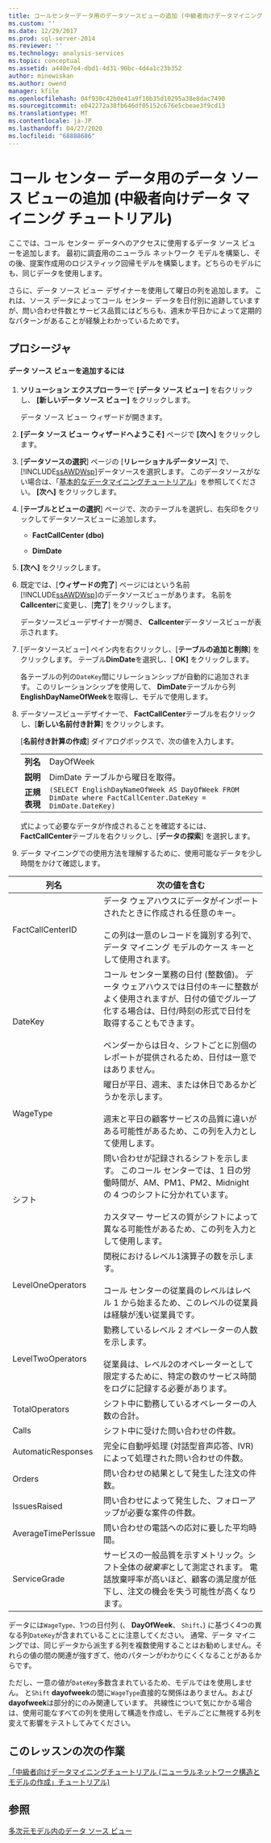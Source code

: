 ```yaml
---
title: コールセンターデータ用のデータソースビューの追加 (中級者向けデータマイニングチュートリアル) |Microsoft Docs
ms.custom: ''
ms.date: 12/29/2017
ms.prod: sql-server-2014
ms.reviewer: ''
ms.technology: analysis-services
ms.topic: conceptual
ms.assetid: a448e7e4-dbd1-4d31-90bc-4d4a1c23b352
author: minewiskan
ms.author: owend
manager: kfile
ms.openlocfilehash: 04f930c42b0e41a9f10b35d10295a38e8dac7490
ms.sourcegitcommit: e042272a38fb646df05152c676e5cbeae3f9cd13
ms.translationtype: MT
ms.contentlocale: ja-JP
ms.lasthandoff: 04/27/2020
ms.locfileid: "68888686"
---
```

# <a name="adding-a-data-source-view-for-call-center-data-intermediate-data-mining-tutorial"></a>コール センター データ用のデータ ソース ビューの追加 (中級者向けデータ マイニング チュートリアル)
  ここでは、コール センター データへのアクセスに使用するデータ ソース ビューを追加します。 最初に調査用のニューラル ネットワーク モデルを構築し、その後、提案作成用のロジスティック回帰モデルを構築します。どちらのモデルにも、同じデータを使用します。  
  
 さらに、データ ソース ビュー デザイナーを使用して曜日の列を追加します。 これは、ソース データによってコール センター データを日付別に追跡していますが、問い合わせ件数とサービス品質にはどちらも、週末か平日かによって定期的なパターンがあることが経験上わかっているためです。  
  
## <a name="procedures"></a>プロシージャ  
  
#### <a name="to-add-a-data-source-view"></a>データ ソース ビューを追加するには  
  
1.  **ソリューション エクスプローラー**で **[データ ソース ビュー]** を右クリックし、 **[新しいデータ ソース ビュー]** をクリックします。  
  
     データ ソース ビュー ウィザードが開きます。  
  
2.  **[データ ソース ビュー ウィザードへようこそ]** ページで **[次へ]** をクリックします。  
  
3.  [**データソースの選択**] ページの [**リレーショナルデータソース**] で、 [!INCLUDE[ssAWDWsp](../includes/ssawdwsp-md.md)]データソースを選択します。 このデータソースがない場合は、「[基本的なデータマイニングチュートリアル](../../2014/tutorials/basic-data-mining-tutorial.md)」を参照してください。 **[次へ]** をクリックします。  
  
4.  [**テーブルとビューの選択**] ページで、次のテーブルを選択し、右矢印をクリックしてデータソースビューに追加します。  
  
    -   **FactCallCenter (dbo)**  
  
    -   **DimDate**  
  
5.  **[次へ]** をクリックします。  
  
6.  既定では、[**ウィザードの完了**] ページにはという名前[!INCLUDE[ssAWDWsp](../includes/ssawdwsp-md.md)]のデータソースビューがあります。 名前を**Callcenter**に変更し、[**完了**] をクリックします。  
  
     データソースビューデザイナーが開き、 **Callcenter**データソースビューが表示されます。  
  
7.  [データソースビュー] ペイン内を右クリックし、[**テーブルの追加と削除**] をクリックします。 テーブル**DimDate**を選択し、[ **OK]** をクリックします。  
  
     各テーブルの列の`DateKey`間にリレーションシップが自動的に追加されます。 このリレーションシップを使用して、 **DimDate**テーブルから列**EnglishDayNameOfWeek**を取得し、モデルで使用します。  
  
8.  データソースビューデザイナーで、 **FactCallCenter**テーブルを右クリックし、[**新しい名前付き計算**] をクリックします。  
  
     [**名前付き計算の作成**] ダイアログボックスで、次の値を入力します。  
  
    |||  
    |-|-|  
    |**列名**|DayOfWeek|  
    |**説明**|DimDate テーブルから曜日を取得。|  
    |**正規表現**|`(SELECT EnglishDayNameOfWeek AS DayOfWeek FROM DimDate where FactCallCenter.DateKey = DimDate.DateKey)`|  
  
     式によって必要なデータが作成されることを確認するには、 **FactCallCenter**テーブルを右クリックし、[**データの探索**] を選択します。  
  
9. データ マイニングでの使用方法を理解するために、使用可能なデータを少し時間をかけて確認します。  
  
|列名|次の値を含む|  
|-----------------|--------------|  
|FactCallCenterID|データ ウェアハウスにデータがインポートされたときに作成される任意のキー。<br /><br /> この列は一意のレコードを識別する列で、データ マイニング モデルのケース キーとして使用されます。|  
|DateKey|コール センター業務の日付 (整数値)。 データ ウェアハウスでは日付のキーに整数がよく使用されますが、日付の値でグループ化する場合は、日付/時刻の形式で日付を取得することもできます。<br /><br /> ベンダーからは日々、シフトごとに別個のレポートが提供されるため、日付は一意ではありません。|  
|WageType|曜日が平日、週末、または休日であるかどうかを示します。<br /><br /> 週末と平日の顧客サービスの品質に違いがある可能性があるため、この列を入力として使用します。|  
|シフト|問い合わせが記録されるシフトを示します。 このコール センターでは、1 日の労働時間が、AM、PM1、PM2、Midnight の 4 つのシフトに分かれています。<br /><br /> カスタマー サービスの質がシフトによって異なる可能性があるため、この列を入力として使用します。|  
|LevelOneOperators|関税におけるレベル1演算子の数を示します。<br /><br /> コール センターの従業員のレベルはレベル 1 から始まるため、このレベルの従業員は経験が浅い従業員です。|  
|LevelTwoOperators|勤務しているレベル 2 オペレーターの人数を示します。<br /><br /> 従業員は、レベル2のオペレーターとして限定するために、特定の数のサービス時間をログに記録する必要があります。|  
|TotalOperators|シフト中に勤務しているオペレーターの人数の合計。|  
|Calls|シフト中に受けた問い合わせの件数。|  
|AutomaticResponses|完全に自動呼処理 (対話型音声応答、IVR) によって処理された問い合わせの件数。|  
|Orders|問い合わせの結果として発生した注文の件数。|  
|IssuesRaised|問い合わせによって発生した、フォローアップが必要な案件の件数。|  
|AverageTimePerIssue|問い合わせの電話への応対に要した平均時間。|  
|ServiceGrade|サービスの一般品質を示すメトリック。シフト全体の*破棄率*として測定されます。 電話放棄呼率が高いほど、顧客の満足度が低下し、注文の機会を失う可能性が高くなります。|  
  
 データには`WageType`、1つの日付列 (、 **DayOfWeek**、 `Shift`、) に基づく4つの異なる列`DateKey`が含まれていることに注意してください。 通常、データ マイニングでは、同じデータから派生する列を複数使用することはお勧めしません。それらの値の間の関連が強すぎて、他のパターンがわかりにくくなることがあるからです。  
  
 ただし、一意の値が`DateKey`多数含まれているため、モデルではを使用しません。 と`Shift` **dayofweek**の間に`WageType`直接的な関係はありません。および**dayofweek**は部分的にのみ関連しています。 共線性について気にかかる場合は、使用可能なすべての列を使用して構造を作成し、モデルごとに無視する列を変えて影響をテストしてみてください。  
  
## <a name="next-task-in-lesson"></a>このレッスンの次の作業  
 [「中級者向けデータマイニングチュートリアル &#40;ニューラルネットワーク構造とモデルの作成」チュートリアル&#41;](../../2014/tutorials/creating-a-neural-network-structure-and-model-intermediate-data-mining-tutorial.md)  
  
## <a name="see-also"></a>参照  
 [多次元モデル内のデータ ソース ビュー](https://docs.microsoft.com/analysis-services/multidimensional-models/data-source-views-in-multidimensional-models)  
  
  

